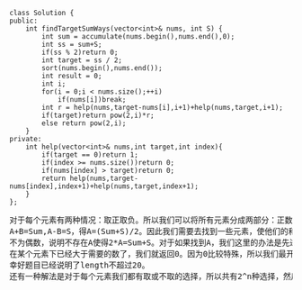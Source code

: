 ```
class Solution {
public:
    int findTargetSumWays(vector<int>& nums, int S) {
        int sum = accumulate(nums.begin(),nums.end(),0);
        int ss = sum+S;
        if(ss % 2)return 0;
        int target = ss / 2;
        sort(nums.begin(),nums.end());
        int result = 0;
        int i;
        for(i = 0;i < nums.size();++i)
            if(nums[i])break;
        int r = help(nums,target-nums[i],i+1)+help(nums,target,i+1);
        if(target)return pow(2,i)*r;
        else return pow(2,i);
    }
private:
    int help(vector<int>& nums,int target,int index){
        if(target == 0)return 1;
        if(index >= nums.size())return 0;
        if(nums[index] > target)return 0;
        return help(nums,target-nums[index],index+1)+help(nums,target,index+1);
    }
};
```
<pre>对于每个元素有两种情况：取正取负。所以我们可以将所有元素分成两部分：正数和负数。假设所有取正的数绝对值和为A，取负的数的绝对值和为B，那么有
A+B=Sum,A-B=S，得A=(Sum+S)/2。因此我们需要去找到一些元素，使他们的和为A就行了。还要考虑一点，由于2*A=Sum+S，所以Sum+S应该是偶数，如果求得Sum+S
不为偶数，说明不存在A使得2*A=Sum+S。对于如果找到A，我们这里的办法是先进行排序，然后每个数分取和不取两种情况，依次往下。由于是排好序的，所以如果我们
在某个元素下已经大于需要的数了，我们就返回0。因为0比较特殊，所以我们最开始的时候就先找出0对其进行特殊处理。这种方法时间复杂度应该是O(2^n)，
幸好题目已经说明了length不超过20。
还有一种解法是对于每个元素我们都有取或不取的选择，所以共有2^n种选择，然后相加需要n的时间，所以最后的时间复杂度是O(n*2^n)</pre>
